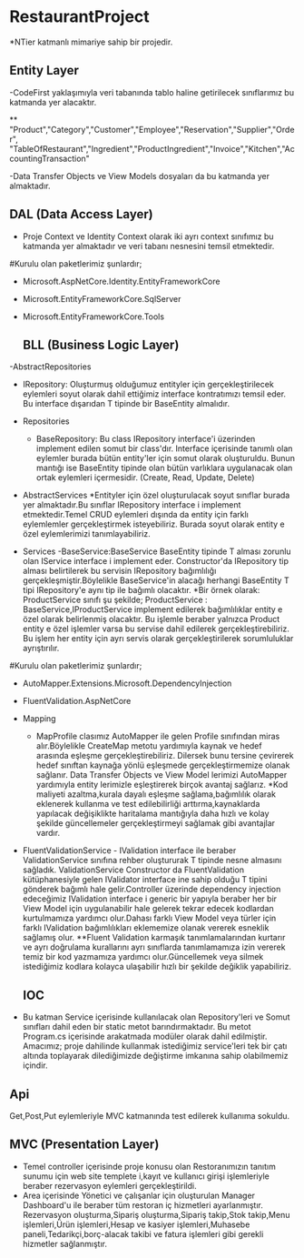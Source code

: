   # RestaurantProject

*NTier katmanlı mimariye sahip bir projedir.

  ## Entity Layer

-CodeFirst yaklaşımıyla veri tabanında tablo haline getirilecek sınıflarımız bu katmanda yer alacaktır.

** "Product","Category","Customer","Employee","Reservation","Supplier","Order",
"TableOfRestaurant","Ingredient","ProductIngredient","Invoice","Kitchen","AccountingTransaction"

-Data Transfer Objects ve View Models dosyaları da bu katmanda yer almaktadır.

  ## DAL (Data Access Layer)

- Proje Context  ve Identity Context olarak iki ayrı context sınıfımız bu katmanda yer almaktadır ve veri tabanı nesnesini temsil etmektedir.

#Kurulu olan paketlerimiz şunlardır;

- Microsoft.AspNetCore.Identity.EntityFrameworkCore
- Microsoft.EntityFrameworkCore.SqlServer
- Microsoft.EntityFrameworkCore.Tools

  ## BLL (Business Logic Layer)

-AbstractRepositories
  - IRepository: Oluşturmuş olduğumuz entityler için  gerçekleştirilecek eylemleri soyut olarak dahil ettiğimiz interface kontratımızı temsil eder. Bu interface dışarıdan T tipinde bir BaseEntity almalıdır. 
 - Repositories
   - BaseRepository: Bu class IRepository interface'i üzerinden implement edilen somut bir class'dır. Interface içerisinde tanımlı olan eylemler burada bütün entity'ler için somut olarak oluşturuldu. Bunun mantığı ise BaseEntity tipinde olan bütün varlıklara uygulanacak olan ortak eylemleri içermesidir. (Create, Read, Update, Delete)
- AbstractServices
	*Entityler için özel oluşturulacak soyut sınıflar burada yer almaktadır.Bu sınıflar IRepository interface i implement etmektedir.Temel CRUD eylemleri dışında da entity için farklı eylemlemler gerçekleştirmek isteyebiliriz. Burada soyut olarak entity e özel eylemlerimizi tanımlayabiliriz.
        
- Services
	-BaseService:BaseService<T> BaseEntity tipinde T alması zorunlu olan IService<T> interface i implement eder. Constructor'da IRepository<T> tip alması belirtilerek bu servisin IRepository bağımlılığı gerçekleşmiştir.Böylelikle BaseService'in alacağı herhangi BaseEntity T tipi IRepository'e aynı tip ile bağımlı olacaktır.
         *Bir örnek olarak:  ProductService sınıfı şu şekilde; ProductService : BaseService<Product>,IProductService implement edilerek bağımlılıklar entity e özel olarak belirlenmiş olacaktır. Bu işlemle beraber yalnızca Product entity e özel işlemler varsa bu servise dahil edilerek gerçekleştirebiliriz. Bu işlem her entity için ayrı servis olarak gerçekleştirilerek sorumluluklar ayrıştırılır.
    
 #Kurulu olan paketlerimiz şunlardır;
  - AutoMapper.Extensions.Microsoft.DependencyInjection
  - FluentValidation.AspNetCore

- Mapping
  - MapProfile clasımız AutoMapper ile gelen Profile sınıfından miras alır.Böylelikle CreateMap metotu yardımıyla kaynak ve hedef arasında eşleşme gerçekleştirebiliriz. Dilersek bunu tersine çevirerek hedef sınıftan kaynağa yönlü eşleşmede gerçekleştirmemize olanak sağlanır. Data Transfer Objects ve View Model lerimizi  AutoMapper yardımıyla entity lerimizle eşleştirerek birçok avantaj sağlarız.
*Kod maliyeti azaltma,kurala dayalı eşleşme sağlama,bağımlılık olarak eklenerek kullanma ve test edilebilirliği arttırma,kaynaklarda yapılacak değişiklikte haritalama mantığıyla daha hızlı ve kolay şekilde güncellemeler gerçekleştirmeyi sağlamak gibi avantajlar vardır.

- FluentValidationService
      - IValidation interface ile beraber ValidationService sınıfına rehber oluştururak T tipinde nesne almasını sağladık. ValidationService Constructor da FluentValidation kütüphanesiyle gelen IValidator<T> interface ine sahip olduğu T tipini gönderek bağımlı hale gelir.Controller üzerinde dependency injection edeceğimiz IValidation<T> interface i generic bir yapıyla beraber her bir View Model için uygulanabilir hale gelerek tekrar edecek kodlardan kurtulmamıza yardımcı olur.Dahası farklı View Model veya türler için farklı IValidation<T> bağımlılıkları eklememize olanak vererek esneklik sağlamış olur.
**Fluent Validation karmaşık tanımlamalarından kurtarır ve ayrı doğrulama kurallarını ayrı sınıflarda tanımlamamıza izin vererek temiz bir kod yazmamıza yardımcı olur.Güncellemek veya silmek istediğimiz kodlara kolayca ulaşabilir hızlı bir şekilde değiklik yapabiliriz.

  ## IOC
 - Bu katman Service içerisinde kullanılacak olan Repository'leri ve Somut sınıfları dahil eden bir static metot barındırmaktadır. Bu metot Program.cs içerisinde arakatmada modüler olarak dahil edilmiştir. Amacımız; proje dahilinde kullanmak istediğimiz service'leri tek bir çatı altında toplayarak dilediğimizde değiştirme imkanına sahip olabilmemiz içindir.

## Api
 Get,Post,Put eylemleriyle MVC katmanında test edilerek kullanıma sokuldu.

## MVC (Presentation Layer)

- Temel controller içerisinde proje konusu olan Restoranımızın tanıtım sunumu için web site templete i,kayıt ve kullanıcı girişi işlemleriyle beraber rezervasyon eylemleri gerçekleştirildi.
- Area içerisinde Yönetici ve çalışanlar için oluşturulan Manager Dashboard'u ile beraber tüm restoran iç hizmetleri ayarlanmıştır.
Rezervasyon oluşturma,Sipariş oluşturma,Sipariş takip,Stok takip,Menu işlemleri,Ürün işlemleri,Hesap ve kasiyer işlemleri,Muhasebe paneli,Tedarikçi,borç-alacak takibi ve fatura işlemleri gibi gerekli hizmetler sağlanmıştır.
